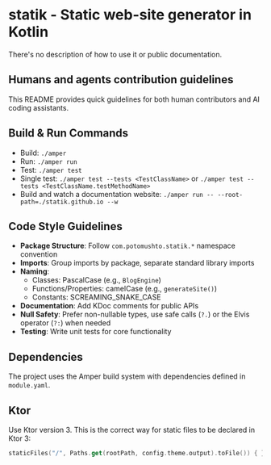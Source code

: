 # statik - Static web-site generator in Kotlin

There's no description of how to use it or public documentation.

## Humans and agents contribution guidelines

This README provides quick guidelines for both human contributors and AI coding assistants.

## Build & Run Commands
- Build: `./amper`
- Run: `./amper run`
- Test: `./amper test`
- Single test: `./amper test --tests <TestClassName>` or `./amper test --tests <TestClassName.testMethodName>`
- Build and watch a documentation website: `./amper run -- --root-path=./statik.github.io --w`

## Code Style Guidelines
- **Package Structure**: Follow `com.potomushto.statik.*` namespace convention
- **Imports**: Group imports by package, separate standard library imports
- **Naming**:
  - Classes: PascalCase (e.g., `BlogEngine`)
  - Functions/Properties: camelCase (e.g., `generateSite()`)
  - Constants: SCREAMING_SNAKE_CASE
- **Documentation**: Add KDoc comments for public APIs
- **Null Safety**: Prefer non-nullable types, use safe calls (`?.`) or the Elvis operator (`?:`) when needed
- **Testing**: Write unit tests for core functionality

## Dependencies
The project uses the Amper build system with dependencies defined in `module.yaml`.

## Ktor

Use Ktor version 3.
This is the correct way for static files to be declared in Ktor 3:

```kotlin
staticFiles("/", Paths.get(rootPath, config.theme.output).toFile()) { }
```

